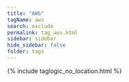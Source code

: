 ```yaml
---
title: "AWS"
tagName: aws
search: exclude
permalink: tag_aws.html
sidebar: sidebar
hide_sidebar: false
folder: tags
---
```


{% include taglogic_no_location.html %}
